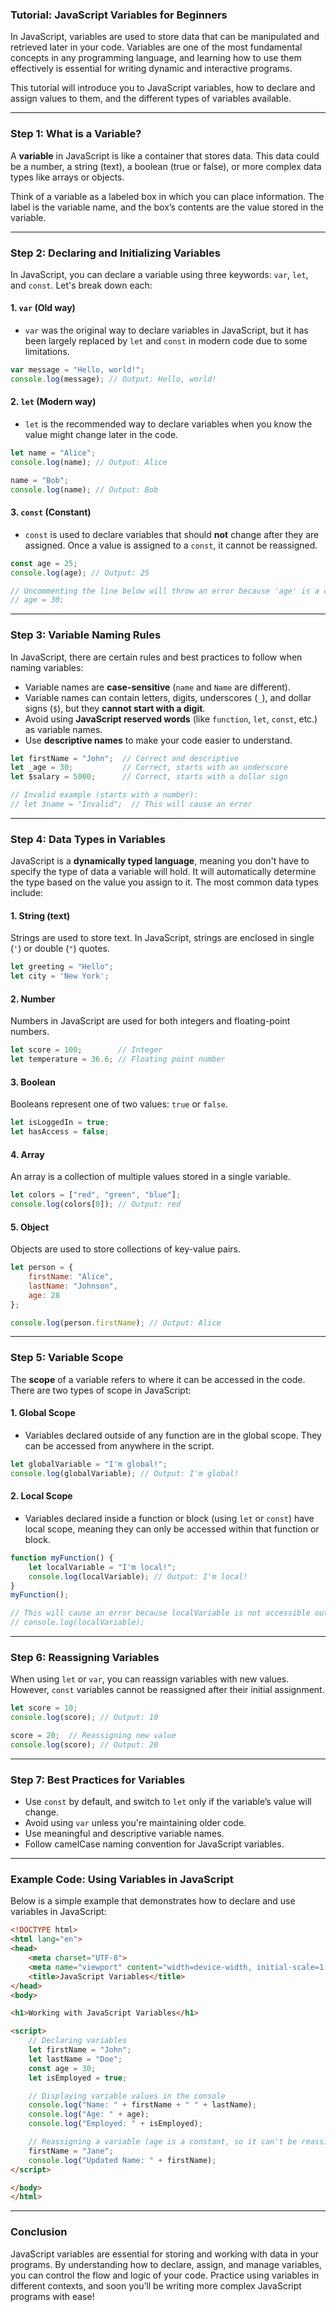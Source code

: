 ### Tutorial: JavaScript Variables for Beginners

In JavaScript, variables are used to store data that can be manipulated and retrieved later in your code. Variables are one of the most fundamental concepts in any programming language, and learning how to use them effectively is essential for writing dynamic and interactive programs.

This tutorial will introduce you to JavaScript variables, how to declare and assign values to them, and the different types of variables available.

---

### Step 1: What is a Variable?

A **variable** in JavaScript is like a container that stores data. This data could be a number, a string (text), a boolean (true or false), or more complex data types like arrays or objects.

Think of a variable as a labeled box in which you can place information. The label is the variable name, and the box’s contents are the value stored in the variable.

---

### Step 2: Declaring and Initializing Variables

In JavaScript, you can declare a variable using three keywords: `var`, `let`, and `const`. Let's break down each:

#### 1. **`var`** (Old way)
- `var` was the original way to declare variables in JavaScript, but it has been largely replaced by `let` and `const` in modern code due to some limitations.

```javascript
var message = "Hello, world!";
console.log(message); // Output: Hello, world!
```

#### 2. **`let`** (Modern way)
- `let` is the recommended way to declare variables when you know the value might change later in the code.

```javascript
let name = "Alice";
console.log(name); // Output: Alice

name = "Bob";
console.log(name); // Output: Bob
```

#### 3. **`const`** (Constant)
- `const` is used to declare variables that should **not** change after they are assigned. Once a value is assigned to a `const`, it cannot be reassigned.

```javascript
const age = 25;
console.log(age); // Output: 25

// Uncommenting the line below will throw an error because 'age' is a constant
// age = 30; 
```

---

### Step 3: Variable Naming Rules

In JavaScript, there are certain rules and best practices to follow when naming variables:
- Variable names are **case-sensitive** (`name` and `Name` are different).
- Variable names can contain letters, digits, underscores (`_`), and dollar signs (`$`), but they **cannot start with a digit**.
- Avoid using **JavaScript reserved words** (like `function`, `let`, `const`, etc.) as variable names.
- Use **descriptive names** to make your code easier to understand.

```javascript
let firstName = "John";  // Correct and descriptive
let _age = 30;           // Correct, starts with an underscore
let $salary = 5000;      // Correct, starts with a dollar sign

// Invalid example (starts with a number):
// let 3name = "Invalid";  // This will cause an error
```

---

### Step 4: Data Types in Variables

JavaScript is a **dynamically typed language**, meaning you don't have to specify the type of data a variable will hold. It will automatically determine the type based on the value you assign to it. The most common data types include:

#### 1. **String** (text)
Strings are used to store text. In JavaScript, strings are enclosed in single (`'`) or double (`"`) quotes.

```javascript
let greeting = "Hello";
let city = 'New York';
```

#### 2. **Number**
Numbers in JavaScript are used for both integers and floating-point numbers.

```javascript
let score = 100;        // Integer
let temperature = 36.6; // Floating point number
```

#### 3. **Boolean**
Booleans represent one of two values: `true` or `false`.

```javascript
let isLoggedIn = true;
let hasAccess = false;
```

#### 4. **Array**
An array is a collection of multiple values stored in a single variable.

```javascript
let colors = ["red", "green", "blue"];
console.log(colors[0]); // Output: red
```

#### 5. **Object**
Objects are used to store collections of key-value pairs.

```javascript
let person = {
    firstName: "Alice",
    lastName: "Johnson",
    age: 28
};

console.log(person.firstName); // Output: Alice
```

---

### Step 5: Variable Scope

The **scope** of a variable refers to where it can be accessed in the code. There are two types of scope in JavaScript:

#### 1. **Global Scope**
- Variables declared outside of any function are in the global scope. They can be accessed from anywhere in the script.

```javascript
let globalVariable = "I'm global!";
console.log(globalVariable); // Output: I'm global!
```

#### 2. **Local Scope**
- Variables declared inside a function or block (using `let` or `const`) have local scope, meaning they can only be accessed within that function or block.

```javascript
function myFunction() {
    let localVariable = "I'm local!";
    console.log(localVariable); // Output: I'm local!
}
myFunction();

// This will cause an error because localVariable is not accessible outside the function:
// console.log(localVariable);
```

---

### Step 6: Reassigning Variables

When using `let` or `var`, you can reassign variables with new values. However, `const` variables cannot be reassigned after their initial assignment.

```javascript
let score = 10;
console.log(score); // Output: 10

score = 20;  // Reassigning new value
console.log(score); // Output: 20
```

---

### Step 7: Best Practices for Variables

- Use `const` by default, and switch to `let` only if the variable’s value will change.
- Avoid using `var` unless you're maintaining older code.
- Use meaningful and descriptive variable names.
- Follow camelCase naming convention for JavaScript variables.

---

### Example Code: Using Variables in JavaScript

Below is a simple example that demonstrates how to declare and use variables in JavaScript:

```html
<!DOCTYPE html>
<html lang="en">
<head>
    <meta charset="UTF-8">
    <meta name="viewport" content="width=device-width, initial-scale=1.0">
    <title>JavaScript Variables</title>
</head>
<body>

<h1>Working with JavaScript Variables</h1>

<script>
    // Declaring variables
    let firstName = "John";
    let lastName = "Doe";
    const age = 30;
    let isEmployed = true;

    // Displaying variable values in the console
    console.log("Name: " + firstName + " " + lastName);
    console.log("Age: " + age);
    console.log("Employed: " + isEmployed);

    // Reassigning a variable (age is a constant, so it can't be reassigned)
    firstName = "Jane";
    console.log("Updated Name: " + firstName);
</script>

</body>
</html>
```

---

### Conclusion

JavaScript variables are essential for storing and working with data in your programs. By understanding how to declare, assign, and manage variables, you can control the flow and logic of your code. Practice using variables in different contexts, and soon you’ll be writing more complex JavaScript programs with ease!
